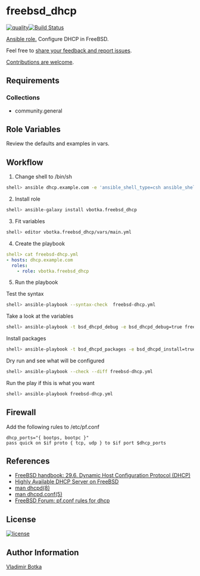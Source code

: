 # freebsd_dhcp

[![quality](https://img.shields.io/ansible/quality/27910)](https://galaxy.ansible.com/vbotka/freebsd_dhcp)[![Build Status](https://travis-ci.org/vbotka/ansible-freebsd-dhcp.svg?branch=master)](https://travis-ci.org/vbotka/ansible-freebsd-dhcp)

[Ansible role.](https://galaxy.ansible.com/vbotka/freebsd_dhcp/) Configure DHCP in FreeBSD.

Feel free to [share your feedback and report issues](https://github.com/vbotka/ansible-freebsd-dhcp/issues).

[Contributions are welcome](https://github.com/firstcontributions/first-contributions).


## Requirements

### Collections

* community.general


## Role Variables

Review the defaults and examples in vars.


## Workflow

1) Change shell to /bin/sh

```bash
shell> ansible dhcp.example.com -e 'ansible_shell_type=csh ansible_shell_executable=/bin/csh' -a 'sudo pw usermod freebsd -s /bin/sh'
```

2) Install role

```bash
shell> ansible-galaxy install vbotka.freebsd_dhcp
```

3) Fit variables

```bash
shell> editor vbotka.freebsd_dhcp/vars/main.yml
```

4) Create the playbook

```yaml
shell> cat freebsd-dhcp.yml
- hosts: dhcp.example.com
  roles:
    - role: vbotka.freebsd_dhcp
```

5) Run the playbook

Test the syntax

```bash    
shell> ansible-playbook --syntax-check  freebsd-dhcp.yml
```

Take a look at the variables

```bash
shell> ansible-playbook -t bsd_dhcpd_debug -e bsd_dhcpd_debug=true freebsd-dhcp.yml
```

Install packages

```bash
shell> ansible-playbook -t bsd_dhcpd_packages -e bsd_dhcpd_install=true freebsd-dhcp.yml
```

Dry run and see what will be configured

```bash
shell> ansible-playbook --check --diff freebsd-dhcp.yml
```

Run the play if this is what you want

```bash
shell> ansible-playbook freebsd-dhcp.yml
```


## Firewall

Add the following rules to /etc/pf.conf

```
dhcp_ports="{ bootps, bootpc }"
pass quick on $if proto { tcp, udp } to $if port $dhcp_ports
```


## References

- [FreeBSD handbook: 29.6. Dynamic Host Configuration Protocol (DHCP)](https://www.freebsd.org/doc/handbook/network-dhcp.html)
- [Highly Available DHCP Server on FreeBSD](https://medium.com/@vermaden/highly-available-dhcp-server-on-freebsd-2bf81a5e4e77)
- [man dhcpd(8)](https://www.freebsd.org/cgi/man.cgi?query=dhcpd)
- [man dhcpd.conf(5)](https://www.freebsd.org/cgi/man.cgi?query=dhcpd.conf)
- [FreeBSD Forum: pf.conf rules for dhcp](https://forums.freebsd.org/threads/pf-conf-rules-for-dhcp.15213/)


## License

[![license](https://img.shields.io/badge/license-BSD-red.svg)](https://www.freebsd.org/doc/en/articles/bsdl-gpl/article.html)


## Author Information

[Vladimir Botka](https://botka.info)
